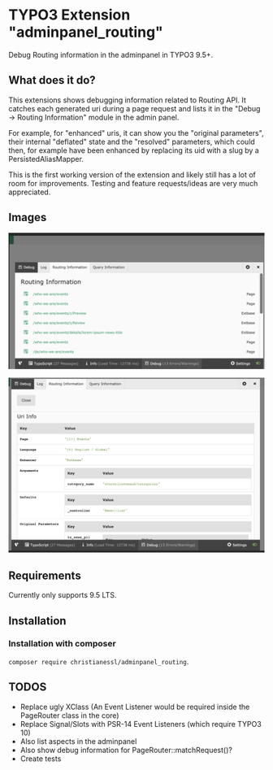 # TYPO3 Extension "adminpanel_routing"
Debug Routing information in the adminpanel in TYPO3 9.5+.

## What does it do?

This extensions shows debugging information related to Routing API.
It catches each generated uri during a page request and lists it in the "Debug -> Routing Information" module in the 
admin panel.

For example, for "enhanced" uris, it can show you the "original parameters", their internal "deflated" state and the 
"resolved" parameters, which could then, for example have been enhanced by replacing its uid with a slug by a 
PersistedAliasMapper.

This is the first working version of the extension and likely still has a lot of room for improvements. Testing and 
feature requests/ideas are very much appreciated.

## Images

![Screenshot](/Images/example1.png)

![Screenshot](/Images/example2.png)

## Requirements

Currently only supports 9.5 LTS.

## Installation

### Installation with composer

`composer require christianessl/adminpanel_routing`. 

## TODOS
- Replace ugly XClass (An Event Listener would be required inside the PageRouter class in the core)
- Replace Signal/Slots with PSR-14 Event Listeners (which require TYPO3 10)
- Also list aspects in the adminpanel
- Also show debug information for PageRouter::matchRequest()?
- Create tests
